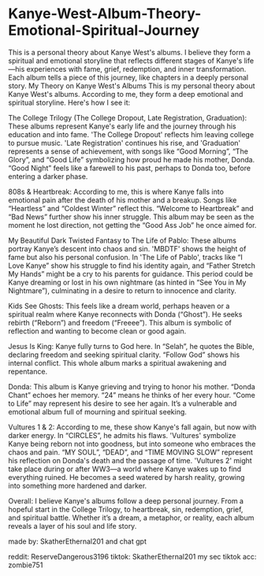 # Kanye-West-Album-Theory-Emotional-Spiritual-Journey
This is a personal theory about Kanye West's albums. I believe they form a spiritual and emotional storyline that reflects different stages of Kanye's life—his experiences with fame, grief, redemption, and inner transformation. Each album tells a piece of this journey, like chapters in a deeply personal story. 
My Theory on Kanye West's Albums
This is my personal theory about Kanye West's albums. According to me, they form a deep emotional and spiritual storyline. Here's how I see it:

The College Trilogy (The College Dropout, Late Registration, Graduation):
These albums represent Kanye's early life and the journey through his education and into fame. 'The College Dropout' reflects him leaving college to pursue music. 'Late Registration' continues his rise, and 'Graduation' represents a sense of achievement, with songs like “Good Morning”, “The Glory”, and “Good Life” symbolizing how proud he made his mother, Donda. “Good Night” feels like a farewell to his past, perhaps to Donda too, before entering a darker phase.

808s & Heartbreak:
According to me, this is where Kanye falls into emotional pain after the death of his mother and a breakup. Songs like “Heartless” and “Coldest Winter” reflect this. “Welcome to Heartbreak” and “Bad News” further show his inner struggle. This album may be seen as the moment he lost direction, not getting the “Good Ass Job” he once aimed for.

My Beautiful Dark Twisted Fantasy to The Life of Pablo:
These albums portray Kanye’s descent into chaos and sin. 'MBDTF' shows the height of fame but also his personal confusion. In 'The Life of Pablo', tracks like “I Love Kanye” show his struggle to find his identity again, and “Father Stretch My Hands” might be a cry to his parents for guidance. This period could be Kanye dreaming or lost in his own nightmare (as hinted in “See You in My Nightmare”), culminating in a desire to return to innocence and clarity.

Kids See Ghosts:
This feels like a dream world, perhaps heaven or a spiritual realm where Kanye reconnects with Donda (“Ghost”). He seeks rebirth (“Reborn”) and freedom (“Freeee”). This album is symbolic of reflection and wanting to become clean or good again.

Jesus Is King:
Kanye fully turns to God here. In “Selah”, he quotes the Bible, declaring freedom and seeking spiritual clarity. “Follow God” shows his internal conflict. This whole album marks a spiritual awakening and repentance.

Donda:
This album is Kanye grieving and trying to honor his mother. “Donda Chant” echoes her memory. “24” means he thinks of her every hour. “Come to Life” may represent his desire to see her again. It’s a vulnerable and emotional album full of mourning and spiritual seeking.

Vultures 1 & 2:
According to me, these show Kanye's fall again, but now with darker energy. In “CIRCLES”, he admits his flaws. 'Vultures' symbolize Kanye being reborn not into goodness, but into someone who embraces the chaos and pain. “MY SOUL”, “DEAD”, and “TIME MOVING SLOW” represent his reflection on Donda's death and the passage of time. 'Vultures 2' might take place during or after WW3—a world where Kanye wakes up to find everything ruined. He becomes a seed watered by harsh reality, growing into something more hardened and darker.

Overall:
I believe Kanye's albums follow a deep personal journey. From a hopeful start in the College Trilogy, to heartbreak, sin, redemption, grief, and spiritual battle. Whether it’s a dream, a metaphor, or reality, each album reveals a layer of his soul and life story.

made by: SkatherEthernal201 and chat gpt


reddit: ReserveDangerous3196
tiktok: SkatherEthernal201
my sec tiktok acc: zombie751
